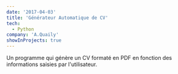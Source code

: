 ```yaml
---
date: '2017-04-03'
title: 'Générateur Automatique de CV'
tech:
  - Python
company: 'A.Quaily'
showInProjects: true
---
```

Un programme qui génère un CV formaté en PDF en fonction des informations saisies par l'utilisateur.


